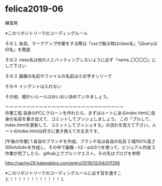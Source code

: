 # felica2019-06
練習用

※このリポジトリーでのコーディングルール

その１ 各自、マークアップ作業をする際は「cssで触る物はclass名」「jQueryはID名」を徹底

その２ class名は他の人とバッティングしないように必ず「name_〇〇〇〇」にして下さい

その３ 画像の名前やファイルの名前は小文字オンリーで

その４ インデントは入れない

その他、細かいルールはおいおい決めていきましょう。

ーーーーーーーーーーーーーーーーーーーーーーーーーーーー<br>
作業工程
自身のPCにクローンを作れたら、まずはルートにあるindex.htmlに自身の名前を書き加えて、コミットしてプッシュしましょう。 この「プルして、index.htmlを更新して、コミットしてプッシュする」の流れを覚えて下さい。ルートのindex.htmlは好きに書き換えて大丈夫です。

[午後の作業]
1.各自のブランチを作成。ブランチ名は各自の名前
2.幅100%高さ100vhのdivを作成し、その中で画像・h2・pの3つを使って、ビジュアル作成
3.作業が完了したら、github上でプルリクエスト。その先はブログを参照

http://yachin29.hatenablog.com/entry/2019/12/04/011356



※このリポジトリーでのコーディングルールに必ず目を通すこと！！！！！！！！！！！！１

